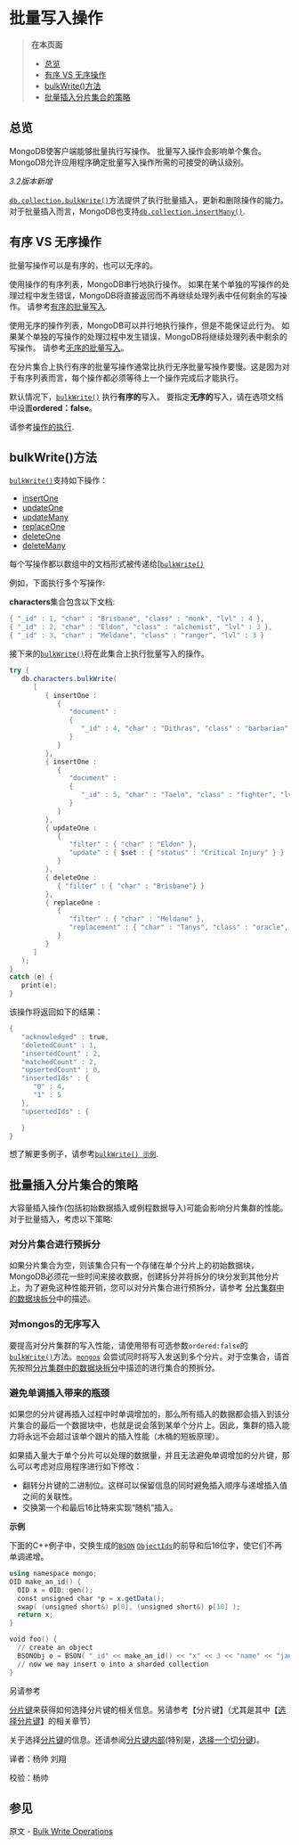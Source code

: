 # 批量写入操作

>  **在本页面**
> - [ 总览](https://docs.mongodb.com/manual/core/bulk-write-operations/#overview)
> - [ 有序 VS 无序操作](https://docs.mongodb.com/manual/core/bulk-write-operations/#ordered-vs-unordered-operations)
> - [bulkWrite()方法](https://docs.mongodb.com/manual/core/bulk-write-operations/#bulkwrite-methods)
> - [批量插入分片集合的策略](https://docs.mongodb.com/manual/core/bulk-write-operations/#strategies-for-bulk-inserts-to-a-sharded-collection)

## 总览
MongoDB使客户端能够批量执行写操作。 批量写入操作会影响单个集合。 MongoDB允许应用程序确定批量写入操作所需的可接受的确认级别。

*3.2版本新增*

[`db.collection.bulkWrite()`](https://docs.mongodb.com/master/reference/method/db.collection.bulkWrite/#db.collection.bulkWrite)方法提供了执行批量插入，更新和删除操作的能力。对于批量插入而言，MongoDB也支持[`db.collection.insertMany()`](https://docs.mongodb.com/master/reference/method/db.collection.insertMany/#db.collection.insertMany).

## 有序 VS 无序操作
批量写操作可以是有序的，也可以无序的。

使用操作的有序列表，MongoDB串行地执行操作。 如果在某个单独的写操作的处理过程中发生错误，MongoDB将直接返回而不再继续处理列表中任何剩余的写操作。 请参考[有序的批量写入](https://docs.mongodb.com/manual/reference/method/db.collection.bulkWrite/#bulkwrite-example-bulk-write-operation).

使用无序的操作列表，MongoDB可以并行地执行操作，但是不能保证此行为。 如果某个单独的写操作的处理过程中发生错误，MongoDB将继续处理列表中剩余的写操作。 请参考[无序的批量写入](https://docs.mongodb.com/manual/reference/method/db.collection.bulkWrite/#bulkwrite-example-unordered-bulk-write)。

在分片集合上执行有序的批量写操作通常比执行无序批量写操作要慢。这是因为对于有序列表而言，每个操作都必须等待上一个操作完成后才能执行。

默认情况下，[`bulkWrite()`](https://docs.mongodb.com/master/reference/method/db.collection.bulkWrite/#db.collection.bulkWrite) 执行**有序的**写入。 要指定**无序的**写入，请在选项文档中设置**ordered：false**。

请参考[操作的执行](https://docs.mongodb.com/manual/reference/method/db.collection.bulkWrite/#bulkwrite-write-operations-executionofoperations).

## bulkWrite()方法
[`bulkWrite()`](https://docs.mongodb.com/manual/reference/method/db.collection.bulkWrite/#db.collection.bulkWrite)支持如下操作：

- [insertOne](https://docs.mongodb.com/manual/reference/method/db.collection.bulkWrite/#bulkwrite-write-operations-insertone)
- [updateOne](https://docs.mongodb.com/manual/reference/method/db.collection.bulkWrite/#bulkwrite-write-operations-updateonemany)
- [updateMany](https://docs.mongodb.com/manual/reference/method/db.collection.bulkWrite/#bulkwrite-write-operations-updateonemany)
- [replaceOne](https://docs.mongodb.com/manual/reference/method/db.collection.bulkWrite/#bulkwrite-write-operations-replaceone)
- [deleteOne](https://docs.mongodb.com/manual/reference/method/db.collection.bulkWrite/#bulkwrite-write-operations-deleteonemany)
- [deleteMany](https://docs.mongodb.com/manual/reference/method/db.collection.bulkWrite/#bulkwrite-write-operations-deleteonemany)

每个写操作都以数组中的文档形式被传递给[[`bulkWrite()`](https://docs.mongodb.com/master/reference/method/db.collection.bulkWrite/#db.collection.bulkWrite) 

例如，下面执行多个写操作:

**characters**集合包含以下文档:

```powershell
{ "_id" : 1, "char" : "Brisbane", "class" : "monk", "lvl" : 4 },
{ "_id" : 2, "char" : "Eldon", "class" : "alchemist", "lvl" : 3 },
{ "_id" : 3, "char" : "Meldane", "class" : "ranger", "lvl" : 3 }
```
接下来的[`bulkWrite()`](https://docs.mongodb.com/master/reference/method/db.collection.bulkWrite/#db.collection.bulkWrite)将在此集合上执行批量写入的操作。
```powershell
try {
   db.characters.bulkWrite(
      [
         { insertOne :
            {
               "document" :
               {
                  "_id" : 4, "char" : "Dithras", "class" : "barbarian", "lvl" : 4
               }
            }
         },
         { insertOne :
            {
               "document" :
               {
                  "_id" : 5, "char" : "Taeln", "class" : "fighter", "lvl" : 3
               }
            }
         },
         { updateOne :
            {
               "filter" : { "char" : "Eldon" },
               "update" : { $set : { "status" : "Critical Injury" } }
            }
         },
         { deleteOne :
            { "filter" : { "char" : "Brisbane"} }
         },
         { replaceOne :
            {
               "filter" : { "char" : "Meldane" },
               "replacement" : { "char" : "Tanys", "class" : "oracle", "lvl" : 4 }
            }
         }
      ]
   );
}
catch (e) {
   print(e);
}
```
该操作将返回如下的结果：
```powershell
{
   "acknowledged" : true,
   "deletedCount" : 1,
   "insertedCount" : 2,
   "matchedCount" : 2,
   "upsertedCount" : 0,
   "insertedIds" : {
      "0" : 4,
      "1" : 5
   },
   "upsertedIds" : {

   }
}
```
想了解更多例子，请参考[`bulkWrite() 示例`](https://docs.mongodb.com/manual/reference/method/db.collection.bulkWrite/#bulkwrite-example-bulk-write-operation).

## 批量插入分片集合的策略
大容量插入操作(包括初始数据插入或例程数据导入)可能会影响分片集群的性能。对于批量插入，考虑以下策略:

###  对分片集合进行预拆分
如果分片集合为空，则该集合只有一个存储在单个分片上的初始数据块，MongoDB必须花一些时间来接收数据，创建拆分并将拆分的块分发到其他分片上。为了避免这种性能开销，您可以对分片集合进行预拆分，请参考 [分片集群中的数据块拆分](https://docs.mongodb.com/master/tutorial/split-chunks-in-sharded-cluster/)中的描述。

###  对mongos的无序写入
要提高对分片集群的写入性能，请使用带有可选参数`ordered:false`的[`bulkWrite()`](https://docs.mongodb.com/master/reference/method/db.collection.bulkWrite/#db.collection.bulkWrite)方法。[`mongos`](https://docs.mongodb.com/master/reference/program/mongos/#bin.mongos) 会尝试同时将写入发送到多个分片。对于空集合，请首先按照[分片集群中的数据块拆分](https://docs.mongodb.com/master/tutorial/split-chunks-in-sharded-cluster/)中描述的进行集合的预拆分。

###  避免单调插入带来的瓶颈
如果您的分片键再插入过程中时单调增加的，那么所有插入的数据都会插入到该分片集合的最后一个数据块中，也就是说会落到某单个分片上。因此，集群的插入能力将永远不会超过该单个跟片的插入性能（木桶的短板原理）。

如果插入量大于单个分片可以处理的数据量，并且无法避免单调增加的分片键，那么可以考虑对应用程序进行如下修改：

- 翻转分片键的二进制位。这样可以保留信息的同时避免插入顺序与递增插入值之间的关联性。
- 交换第一个和最后16比特来实现“随机”插入。

**示例**

下面的C++例子中，交换生成的[`BSON`](https://docs.mongodb.com/master/reference/glossary/#term-bson) [`ObjectIds`](https://docs.mongodb.com/master/reference/glossary/#term-objectid)的前导和后16位字，使它们不再单调递增。

```powershell
using namespace mongo;
OID make_an_id() {
  OID x = OID::gen();
  const unsigned char *p = x.getData();
  swap( (unsigned short&) p[0], (unsigned short&) p[10] );
  return x;
}

void foo() {
  // create an object
  BSONObj o = BSON( "_id" << make_an_id() << "x" << 3 << "name" << "jane" );
  // now we may insert o into a sharded collection
}
```
另请参考

[分片键](https://docs.mongodb.com/manual/core/sharding-shard-key/#sharding-internals-shard-keys)来获得如何选择分片键的相关信息。另请参考【分片键】（尤其是其中【[选择分片键](https://docs.mongodb.com/manual/core/sharding-shard-key/#sharding-internals-operations-and-reliability)】的相关章节）

关于选择[分片键](https://docs.mongodb.com/manual/core/sharding-shard-key/#sharding-internals-shard-keys)的信息。还请参阅[分片键内部](https://docs.mongodb.com/master/core/sharding-shard-key/#sharding-internals-shard-keys)(特别是，[选择一个切分键](https://docs.mongodb.com/master/core/sharding-shard-key/#sharding-internals-operations-and-reliability))。



译者：杨帅 刘翔

校验：杨帅


## 参见

原文 - [Bulk Write Operations]( https://docs.mongodb.com/manual/core/bulk-write-operations/ )


